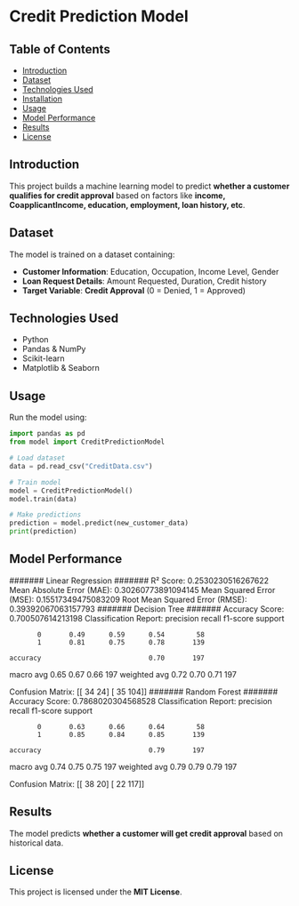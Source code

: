 # Credit Prediction Model

## Table of Contents
- [Introduction](#introduction)
- [Dataset](#dataset)
- [Technologies Used](#technologies-used)
- [Installation](#installation)
- [Usage](#usage)
- [Model Performance](#model-performance)
- [Results](#results)
- [License](#license)


## Introduction
This project builds a machine learning model to predict **whether a customer qualifies for credit approval** based on factors like **income, CoapplicantIncome, education, employment, loan history, etc**.


## Dataset
The model is trained on a dataset containing:
- **Customer Information**: Education, Occupation, Income Level, Gender
- **Loan Request Details**: Amount Requested, Duration, Credit history
- **Target Variable**: **Credit Approval** (0 = Denied, 1 = Approved)

## Technologies Used
- Python 
- Pandas & NumPy  
- Scikit-learn  
- Matplotlib & Seaborn

## Usage
Run the model using:
```python
import pandas as pd
from model import CreditPredictionModel  

# Load dataset
data = pd.read_csv("CreditData.csv")

# Train model
model = CreditPredictionModel()
model.train(data)

# Make predictions
prediction = model.predict(new_customer_data)
print(prediction)
```


## Model Performance
   ####### Linear Regression #######
R² Score: 0.2530230516267622
Mean Absolute Error (MAE): 0.30260773891094145
Mean Squared Error (MSE): 0.15517349475083209
Root Mean Squared Error (RMSE): 0.39392067063157793
  ####### Decision Tree #######
Accuracy Score: 0.700507614213198
Classification Report:
               precision    recall  f1-score   support

           0       0.49      0.59      0.54        58
           1       0.81      0.75      0.78       139

    accuracy                           0.70       197
   macro avg       0.65      0.67      0.66       197
weighted avg       0.72      0.70      0.71       197

Confusion Matrix:
 [[ 34  24]
 [ 35 104]]
  ####### Random Forest #######
Accuracy Score: 0.7868020304568528
Classification Report:
               precision    recall  f1-score   support

           0       0.63      0.66      0.64        58
           1       0.85      0.84      0.85       139

    accuracy                           0.79       197
   macro avg       0.74      0.75      0.75       197
weighted avg       0.79      0.79      0.79       197

Confusion Matrix:
 [[ 38  20]
 [ 22 117]]

## Results
The model predicts **whether a customer will get credit approval** based on historical data.

## License
This project is licensed under the **MIT License**.

